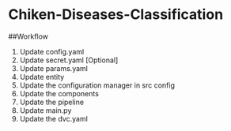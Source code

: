 # Chiken-Diseases-Classification


##Workflow
1. Update config.yaml
2. Update secret.yaml [Optional]
3. Update params.yaml
4. Update entity
5. Update the configuration manager in src config
6. Update the components
7. Update the pipeline
8. Update main.py
9. Update the dvc.yaml
